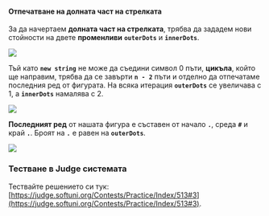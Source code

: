 #### Отпечатване на долната част на стрелката

За да начертаем **долната част на стрелката**, трябва да зададем нови стойности на двете **променливи** **`outerDots`** и **`innerDots`**.

![](/assets/chapter-6-2-images/04.Arrow-07.png)

Тъй като **`new string`** не може да съедини символ 0 пъти, **цикъла**,  който ще направим, трябва да се завърти **`n - 2`** пъти и отделно да отпечатаме последния ред от фигурата. На всяка итерация **`outerDots`** се увеличава с 1, а **`innerDots`** намалява с 2.

![](/assets/chapter-6-2-images/04.Arrow-08.png)
		
**Последният ред** от нашата фигура е съставен от начало **`.`**, среда **`#`** и край **`.`**. Броят на **`.`** е равен на **`outerDots`**.
   
![](/assets/chapter-6-2-images/04.Arrow-09.png)

### Тестване в Judge системата

Тествайте решението си тук: [https://judge.softuni.org/Contests/Practice/Index/513#3](https://judge.softuni.org/Contests/Practice/Index/513#3).
